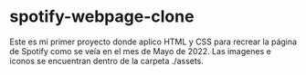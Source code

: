 # spotify-webpage-clone
Este es mi primer proyecto donde aplico HTML y CSS para recrear la página de Spotify como se veía en el mes de Mayo de 2022. Las imagenes e iconos se encuentran dentro de la carpeta ./assets.
